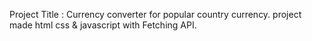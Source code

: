 Project Title : Currency converter for popular country currency.
project made html css & javascript with Fetching API.
